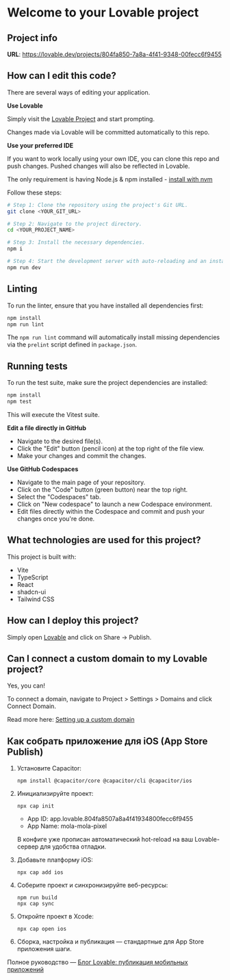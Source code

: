 # Welcome to your Lovable project

## Project info

**URL**: https://lovable.dev/projects/804fa850-7a8a-4f41-9348-00fecc6f9455

## How can I edit this code?

There are several ways of editing your application.

**Use Lovable**

Simply visit the [Lovable Project](https://lovable.dev/projects/804fa850-7a8a-4f41-9348-00fecc6f9455) and start prompting.

Changes made via Lovable will be committed automatically to this repo.

**Use your preferred IDE**

If you want to work locally using your own IDE, you can clone this repo and push changes. Pushed changes will also be reflected in Lovable.

The only requirement is having Node.js & npm installed - [install with nvm](https://github.com/nvm-sh/nvm#installing-and-updating)

Follow these steps:

```sh
# Step 1: Clone the repository using the project's Git URL.
git clone <YOUR_GIT_URL>

# Step 2: Navigate to the project directory.
cd <YOUR_PROJECT_NAME>

# Step 3: Install the necessary dependencies.
npm i

# Step 4: Start the development server with auto-reloading and an instant preview.
npm run dev
```

## Linting

To run the linter, ensure that you have installed all dependencies first:

```sh
npm install
npm run lint
```
The `npm run lint` command will automatically install missing dependencies via
the `prelint` script defined in `package.json`.

## Running tests

To run the test suite, make sure the project dependencies are installed:

```sh
npm install
npm test
```
This will execute the Vitest suite.

**Edit a file directly in GitHub**

- Navigate to the desired file(s).
- Click the "Edit" button (pencil icon) at the top right of the file view.
- Make your changes and commit the changes.

**Use GitHub Codespaces**

- Navigate to the main page of your repository.
- Click on the "Code" button (green button) near the top right.
- Select the "Codespaces" tab.
- Click on "New codespace" to launch a new Codespace environment.
- Edit files directly within the Codespace and commit and push your changes once you're done.

## What technologies are used for this project?

This project is built with:

- Vite
- TypeScript
- React
- shadcn-ui
- Tailwind CSS

## How can I deploy this project?

Simply open [Lovable](https://lovable.dev/projects/804fa850-7a8a-4f41-9348-00fecc6f9455) and click on Share -> Publish.

## Can I connect a custom domain to my Lovable project?

Yes, you can!

To connect a domain, navigate to Project > Settings > Domains and click Connect Domain.

Read more here: [Setting up a custom domain](https://docs.lovable.dev/tips-tricks/custom-domain#step-by-step-guide)

## Как собрать приложение для iOS (App Store Publish)

1. Установите Capacitor:
   ```
   npm install @capacitor/core @capacitor/cli @capacitor/ios
   ```

2. Инициализируйте проект:
   ```
   npx cap init
   ```
   - App ID: app.lovable.804fa8507a8a4f41934800fecc6f9455
   - App Name: mola-mola-pixel

   В конфиге уже прописан автоматический hot-reload на ваш Lovable-сервер для удобства отладки.

3. Добавьте платформу iOS:
   ```
   npx cap add ios
   ```

4. Соберите проект и синхронизируйте веб-ресурсы:
   ```
   npm run build
   npx cap sync
   ```

5. Откройте проект в Xcode:
   ```
   npx cap open ios
   ```

6. Сборка, настройка и публикация — стандартные для App Store приложения шаги.

Полное руководство — [Блог Lovable: публикация мобильных приложений](https://lovable.dev/blogs/TODO)
